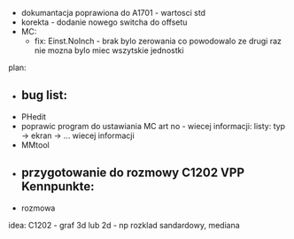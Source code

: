 - dokumantacja poprawiona do A1701 - wartosci std
- korekta - dodanie nowego switcha do offsetu
- MC:
	- fix: Einst.NoInch - brak bylo zerowania co powodowalo ze drugi raz nie mozna bylo miec wszytskie jednostki

plan:
- bug list:
	- 
- PHedit
- poprawic program do ustawiania MC art no - wiecej informacji: listy: typ -> ekran -> ... wiecej informacji
- MMtool
- przygotowanie do rozmowy C1202 VPP Kennpunkte:
	- 
- rozmowa




idea:
C1202 - graf 3d lub 2d - np rozklad sandardowy, mediana